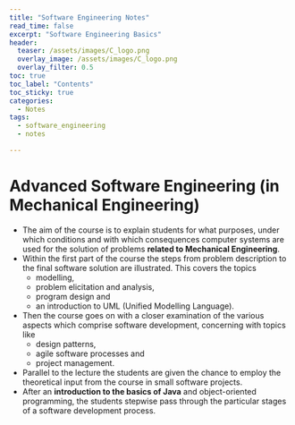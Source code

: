 ```yaml
---
title: "Software Engineering Notes"
read_time: false
excerpt: "Software Engineering Basics"
header:
  teaser: /assets/images/C_logo.png
  overlay_image: /assets/images/C_logo.png
  overlay_filter: 0.5 
toc: true
toc_label: "Contents"
toc_sticky: true
categories:
  - Notes
tags:
  - software_engineering
  - notes

---
```


# Advanced Software Engineering (in Mechanical Engineering)

- The aim of the course is to explain students for what purposes, under which conditions and with which consequences computer systems are used for the solution of problems **related to Mechanical Engineering**.
- Within the first part of the course the steps from problem description to the final software solution are illustrated. This covers the topics 
    - modelling, 
    - problem elicitation and analysis, 
    - program design and 
    - an introduction to UML (Unified Modelling Language). 
- Then the course goes on with a closer examination of the various aspects which comprise software development, concerning with topics like 
    - design patterns, 
    - agile software processes and 
    - project management. 
- Parallel to the lecture the students are given the chance to employ the theoretical input from the course in small software projects. 
- After an **introduction to the basics of Java** and object-oriented programming, the students stepwise pass through the particular stages of a software development process.
